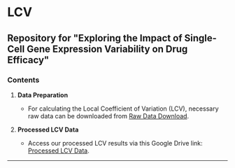 # LCV

## Repository for "Exploring the Impact of Single-Cell Gene Expression Variability on Drug Efficacy"

### Contents
1. **Data Preparation**
   - For calculating the Local Coefficient of Variation (LCV), necessary raw data can be downloaded from [Raw Data Download](<insert-link-for-raw-data>).

2. **Processed LCV Data**
   - Access our processed LCV results via this Google Drive link: [Processed LCV Data](<insert-link-for-processed-data>).

---
